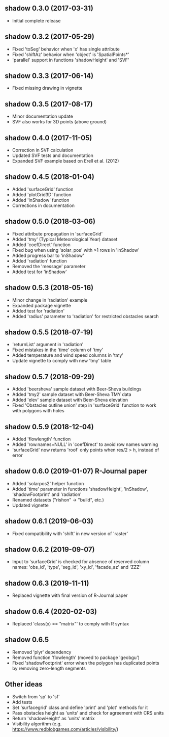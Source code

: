 ## shadow 0.3.0 (2017-03-31)

* Initial complete release

## shadow 0.3.2 (2017-05-29)

* Fixed 'toSeg' behavior when 'x' has single attribute 
* Fixed 'shiftAz' behavior when 'object' is 'SpatialPoints*' 
* 'parallel' support in functions 'shadowHeight' and 'SVF'

## shadow 0.3.3 (2017-06-14)

* Fixed missing drawing in vignette

## shadow 0.3.5 (2017-08-17)

* Minor documentation update
* SVF also works for 3D points (above ground)

## shadow 0.4.0 (2017-11-05)

* Correction in SVF calculation
* Updated SVF tests and documentation
* Expanded SVF example based on Erell et al. (2012)

## shadow 0.4.5 (2018-01-04)

* Added 'surfaceGrid' function
* Added 'plotGrid3D' function
* Added 'inShadow' function
* Corrections in documentation

## shadow 0.5.0 (2018-03-06)

* Fixed attribute propagation in 'surfaceGrid'
* Added 'tmy' (Typical Meteorological Year) dataset
* Added 'coefDirect' function
* Fixed bug when using 'solar_pos' with >1 rows in 'inShadow'
* Added progress bar to 'inShadow'
* Added 'radiation' function
* Removed the 'message' parameter
* Added test for 'inShadow'

## shadow 0.5.3 (2018-05-16)

* Minor change in 'radiation' example
* Expanded package vignette
* Added test for 'radiation'
* Added 'radius' parameter to 'radiation' for restricted obstacles search

## shadow 0.5.5 (2018-07-19)

* 'returnList' argument in 'radiation'
* Fixed mistakes in the 'time' column of 'tmy'
* Added temperature and wind speed columns in 'tmy'
* Update vignette to comply with new 'tmy' table

## shadow 0.5.7 (2018-09-29)

* Added 'beersheva' sample dataset with Beer-Sheva buildings
* Added 'tmy2' sample dataset with Beer-Sheva TMY data
* Added 'elev' sample dataset with Beer-Sheva elevation
* Fixed 'Obstacles outline union' step in 'surfaceGrid' function to work with polygons with holes

## shadow 0.5.9 (2018-12-04)

* Added 'flowlength' function
* Added 'row.names=NULL' in 'coefDirect' to avoid row names warning
* 'surfaceGrid' now returns 'roof' only points when res/2 > h, instead of error

## shadow 0.6.0 (2019-01-07) R-Journal paper

* Added 'solarpos2' helper function
* Added 'time' parameter in functions 'shadowHeight', 'inShadow', 'shadowFootprint' and 'radiation'
* Renamed datasets ("rishon" -> "build", etc.)
* Updated vignette

## shadow 0.6.1 (2019-06-03)

* Fixed compatibility with 'shift' in new version of 'raster'

## shadow 0.6.2 (2019-09-07)

* Input to 'surfaceGrid' is checked for absence of reserved column names: 'obs_id', 'type', 'seg_id', 'xy_id', 'facade_az' and 'ZZZ'

## shadow 0.6.3 (2019-11-11)

* Replaced vignette with final version of R-Journal paper

## shadow 0.6.4 (2020-02-03)

* Replaced 'class(x) == "matrix"' to comply with R syntax

## shadow 0.6.5

* Removed 'plyr' dependency
* Removed function 'flowlength' (moved to package 'geobgu')
* Fixed 'shadowFootprint' error when the polygon has duplicated points by removing zero-length segments

## Other ideas

* Switch from 'sp' to 'sf'
* Add tests
* Set 'surfacegrid' class and define 'print' and 'plot' methods for it
* Pass obstacles height as 'units' and check for agreement with CRS units
* Return 'shadowHeight' as 'units' matrix
* Visibility algorithm (e.g. https://www.redblobgames.com/articles/visibility/)

